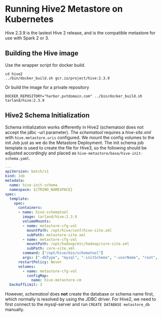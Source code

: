 
Running Hive2 Metastore on Kubernetes
=====================================

Hive 2.3.9 is the lastest Hive 2 release, and is the compatible metastore 
for use with Spark 2 or 3.

## Building the Hive image

Use the wrapper script for docker build.
```
cd hive2
../bin/docker_build.sh gcr.io/project/hive:2.3.9
```

Or build the image for a private repository
```
DOCKER_REPOSITORY="harbor.pvtdomain.com" ../bin/docker_build.sh tarland/hive:2.3.9
```

## Hive2 Schema Initialization

Schema initialization works differently in Hive2 (schematool does not accept 
the jdbc -url parameter).  The *schematool* requires a *hive-site.xml* with 
`hive.metastore.uris` configured. We mount the config volumes to the init Job 
just as we do the Metastore Deployment. The init schema job template is used 
to create the file for Hive3, so the following should be adjusted accordingly
and placed as `hive-metastore/base/hive-init-schema.yaml`.
```yaml
---
apiVersion: batch/v1
kind: Job
metadata:
  name: hive-init-schema
  namespace: ${TRINO_NAMESPACE}
spec:
  template:
    spec:
      containers:
      - name: hive-schematool
        image: tarland/hive:2.3.9
        volumeMounts:
        - name: metastore-cfg-vol
          mountPath: /opt/hive/conf/hive-site.xml
          subPath: metastore-site.xml
        - name: metastore-cfg-vol
          mountPath: /opt/hadoop/etc/hadoop/core-site.xml
          subPath: core-site.xml
        command: ["/opt/hive/bin/schematool"]
        args: ["-dbType", "mysql", "-initSchema", "-userName", "root", "-passWord", "${MYSQLD_ROOT_PASSWORD}"]
      restartPolicy: Never
      volumes:
        - name: metastore-cfg-vol
          configMap:
            name: hive-metastore-cm
  backoffLimit: 3
  ```

However, *schematool* does **not** create the database or schema name first, which 
normally is resolved by using the JDBC driver.  For Hive2, we need to first connect 
to the mysql-server and run `CREATE DATABASE metastore_db` manually.
